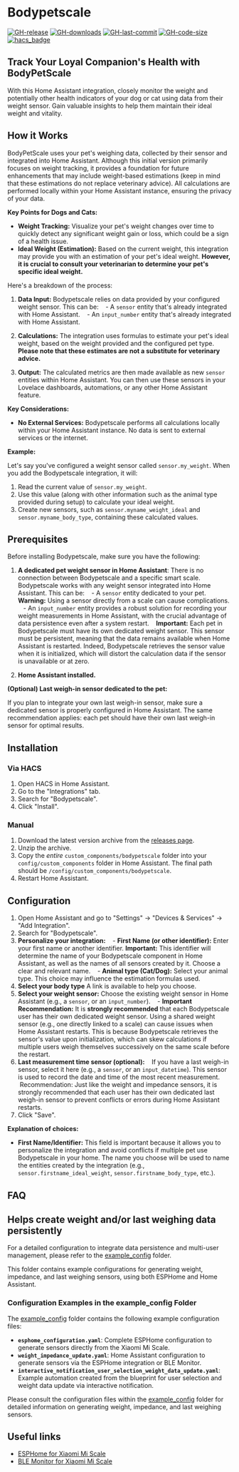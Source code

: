 # Bodypetscale

[![GH-release](https://img.shields.io/github/v/release/dckiller51/bodypetscale.svg?style=flat-square)](https://github.com/dckiller51/bodypetscale/releases)
[![GH-downloads](https://img.shields.io/github/downloads/dckiller51/bodypetscale/total?style=flat-square)](https://github.com/dckiller51/bodypetscale/releases)
[![GH-last-commit](https://img.shields.io/github/last-commit/dckiller51/bodypetscale.svg?style=flat-square)](https://github.com/dckiller51/bodypetscale/commits/main)
[![GH-code-size](https://img.shields.io/github/languages/code-size/dckiller51/bodypetscale.svg?color=red&style=flat-square)](https://github.com/dckiller51/bodypetscale)
[![hacs_badge](https://img.shields.io/badge/HACS-Default-orange.svg?style=flat-square)](https://github.com/hacs)

## Track Your Loyal Companion's Health with BodyPetScale

With this Home Assistant integration, closely monitor the weight and potentially other health indicators of your dog or cat using data from their weight sensor. Gain valuable insights to help them maintain their ideal weight and vitality.

## How it Works

BodyPetScale uses your pet's weighing data, collected by their sensor and integrated into Home Assistant. Although this initial version primarily focuses on weight tracking, it provides a foundation for future enhancements that may include weight-based estimations (keep in mind that these estimations do not replace veterinary advice). All calculations are performed locally within your Home Assistant instance, ensuring the privacy of your data.

**Key Points for Dogs and Cats:**

* **Weight Tracking:** Visualize your pet's weight changes over time to quickly detect any significant weight gain or loss, which could be a sign of a health issue.
* **Ideal Weight (Estimation):** Based on the current weight, this integration may provide you with an estimation of your pet's ideal weight. **However, it is crucial to consult your veterinarian to determine your pet's specific ideal weight.**

Here's a breakdown of the process:

1. **Data Input:** Bodypetscale relies on data provided by your configured weight sensor. This can be:
   - A `sensor` entity that's already integrated with Home Assistant.
   - An `input_number` entity that's already integrated with Home Assistant.

2. **Calculations:** The integration uses formulas to estimate your pet's ideal weight, based on the weight provided and the configured pet type. **Please note that these estimates are not a substitute for veterinary advice.**

3. **Output:** The calculated metrics are then made available as new `sensor` entities within Home Assistant. You can then use these sensors in your Lovelace dashboards, automations, or any other Home Assistant feature.

**Key Considerations:**

* **No External Services:** Bodypetscale performs all calculations locally within your Home Assistant instance. No data is sent to external services or the internet.

**Example:**

Let's say you've configured a weight sensor called `sensor.my_weight`. When you add the Bodypetscale integration, it will:

1. Read the current value of `sensor.my_weight`.
2. Use this value (along with other information such as the animal type provided during setup) to calculate your ideal weight.
3. Create new sensors, such as `sensor.myname_weight_ideal` and `sensor.myname_body_type`, containing these calculated values.

## Prerequisites

Before installing Bodypetscale, make sure you have the following:

1. **A dedicated pet weight sensor in Home Assistant**: There is no connection between Bodypetscale and a specific smart scale. Bodypetscale works with any weight sensor integrated into Home Assistant. This can be:
   - A `sensor` entity dedicated to your pet. **Warning:** Using a sensor directly from a scale can cause complications.
   - An `input_number` entity provides a robust solution for recording your weight measurements in Home Assistant, with the crucial advantage of data persistence even after a system restart.
   **Important:** Each pet in Bodypetscale must have its own dedicated weight sensor. This sensor must be persistent, meaning that the data remains available when Home Assistant is restarted. Indeed, Bodypetscale retrieves the sensor value when it is initialized, which will distort the calculation data if the sensor is unavailable or at zero.

2. **Home Assistant installed.**

**(Optional) Last weigh-in sensor dedicated to the pet:**

If you plan to integrate your own last weigh-in sensor, make sure a dedicated sensor is properly configured in Home Assistant. The same recommendation applies: each pet should have their own last weigh-in sensor for optimal results.

## Installation

### Via HACS

1. Open HACS in Home Assistant.
2. Go to the "Integrations" tab.
3. Search for "Bodypetscale".
4. Click "Install".

### Manual

1. Download the latest version archive from the [releases page](https://github.com/dckiller51/bodypetscale/releases).
2. Unzip the archive.
3. Copy the _entire_ `custom_components/bodypetscale` folder into your `config/custom_components` folder in Home Assistant. The final path should be `/config/custom_components/bodypetscale`.
4. Restart Home Assistant.

## Configuration

1. Open Home Assistant and go to "Settings" -> "Devices & Services" -> "Add Integration".
2. Search for "Bodypetscale".
3. **Personalize your integration:**
   - **First Name (or other identifier):** Enter your first name or another identifier. **Important:** This identifier will determine the name of your Bodypetscale component in Home Assistant, as well as the names of all sensors created by it. Choose a clear and relevant name.
   - **Animal type (Cat/Dog):** Select your animal type. This choice may influence the estimation formulas used.
4. **Select your body type** A link is available to help you choose.
5. **Select your weight sensor:** Choose the existing weight sensor in Home Assistant (e.g., a `sensor`, or an `input_number`).
   - **Important Recommendation:** It is **strongly recommended** that each Bodypetscale user has their own dedicated weight sensor. Using a shared weight sensor (e.g., one directly linked to a scale) can cause issues when Home Assistant restarts. This is because Bodypetscale retrieves the sensor's value upon initialization, which can skew calculations if multiple users weigh themselves successively on the same scale before the restart.
6. **Last measurement time sensor (optional):**
   If you have a last weigh-in sensor, select it here (e.g., a `sensor`, or an `input_datetime`). This sensor is used to record the date and time of the most recent measurement.
   Recommendation: Just like the weight and impedance sensors, it is strongly recommended that each user has their own dedicated last weigh-in sensor to prevent conflicts or errors during Home Assistant restarts.
7. Click "Save".

**Explanation of choices:**

* **First Name/Identifier:** This field is important because it allows you to personalize the integration and avoid conflicts if multiple pet use Bodypetscale in your home. The name you choose will be used to name the entities created by the integration (e.g., `sensor.firstname_ideal_weight`, `sensor.firstname_body_type`, etc.).

## FAQ

## Helps create weight and/or last weighing data persistently

For a detailed configuration to integrate data persistence and multi-user management, please refer to the [example_config](example_config/) folder.

This folder contains example configurations for generating weight, impedance, and last weighing sensors, using both ESPHome and Home Assistant.

### Configuration Examples in the example_config Folder

The [example_config](example_config/) folder contains the following example configuration files:

* **`esphome_configuration.yaml`**: Complete ESPHome configuration to generate sensors directly from the Xiaomi Mi Scale.
* **`weight_impedance_update.yaml`**: Home Assistant configuration to generate sensors via the ESPHome integration or BLE Monitor.
* **`interactive_notification_user_selection_weight_data_update.yaml`**: Example automation created from the blueprint for user selection and weight data update via interactive notification.

Please consult the configuration files within the [example_config](example_config/) folder for detailed information on generating weight, impedance, and last weighing sensors.

## Useful links

* [ESPHome for Xiaomi Mi Scale](https://esphome.io/components/sensor/xiaomi_miscale.html)
* [BLE Monitor for Xiaomi Mi Scale](https://github.com/custom-components/ble_monitor)
